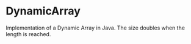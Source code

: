 # DynamicArray
Implementation of a Dynamic Array in Java. The size doubles when the length is reached.
